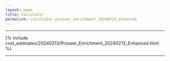 ```yaml
---
layout: page
title: Calculator
permalink: calculator_prosser_enrichment_20240213_enhanced
---
```


___

{% include cost_estimates/20240213/Prosser_Enrichment_20240213_Enhanced.html %}

___

